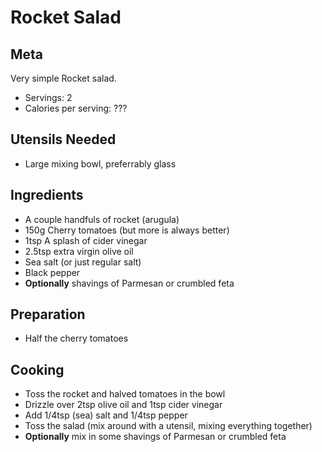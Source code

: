# Rocket Salad

## Meta

Very simple Rocket salad.

* Servings: 2
* Calories per serving: ???

## Utensils Needed

* Large mixing bowl, preferrably glass

## Ingredients

* A couple handfuls of rocket (arugula)
* 150g Cherry tomatoes (but more is always better)
* 1tsp A splash of cider vinegar
* 2.5tsp extra virgin olive oil
* Sea salt (or just regular salt)
* Black pepper
* **Optionally** shavings of Parmesan or crumbled feta

## Preparation

* Half the cherry tomatoes

## Cooking

* Toss the rocket and halved tomatoes in the bowl
* Drizzle over 2tsp olive oil and 1tsp cider vinegar
* Add 1/4tsp (sea) salt and 1/4tsp pepper
* Toss the salad (mix around with a utensil, mixing everything together)
* **Optionally** mix in some shavings of Parmesan or crumbled feta
